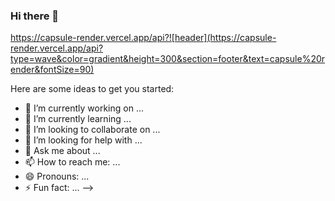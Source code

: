 ### Hi there 👋

<!--
**Namhabeen/Namhabeen** is a ✨ _special_ ✨ repository because its `README.md` (this file) appears on your GitHub profile.-->
https://capsule-render.vercel.app/api?![header](https://capsule-render.vercel.app/api?type=wave&color=gradient&height=300&section=footer&text=capsule%20render&fontSize=90)

Here are some ideas to get you started:

- 🔭 I’m currently working on ...
- 🌱 I’m currently learning ...
- 👯 I’m looking to collaborate on ...
- 🤔 I’m looking for help with ...
- 💬 Ask me about ...
- 📫 How to reach me: ...
- 😄 Pronouns: ...
- ⚡ Fun fact: ...
-->
